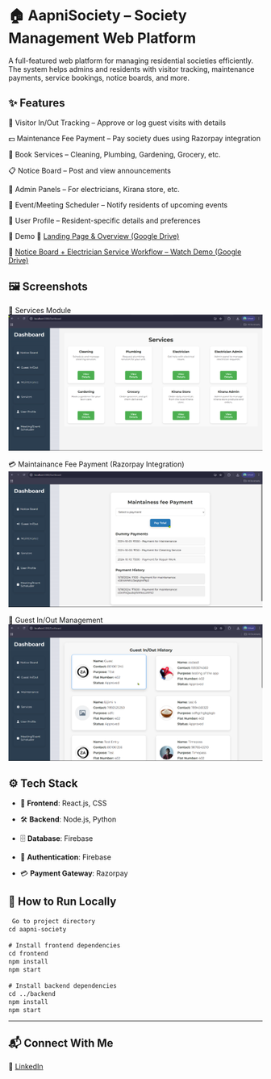 # 🏠 AapniSociety – Society Management Web Platform
A full-featured web platform for managing residential societies efficiently. The system helps admins and residents with visitor tracking, maintenance payments, service bookings, notice boards, and more.

## ✨ Features
🪪 Visitor In/Out Tracking – Approve or log guest visits with details

💵 Maintenance Fee Payment – Pay society dues using Razorpay integration

🧹 Book Services – Cleaning, Plumbing, Gardening, Grocery, etc.

📋 Notice Board – Post and view announcements

🧰 Admin Panels – For electricians, Kirana store, etc.

📅 Event/Meeting Scheduler – Notify residents of upcoming events

👤 User Profile – Resident-specific details and preferences

🎥 Demo
🔗 [Landing Page & Overview (Google Drive)](https://drive.google.com/file/d/1Q2r0LFJRni1Y3kT_jXi7Qbp3hrnaCRmD/view?usp=drive_link)

🔗 [Notice Board + Electrician Service Workflow – Watch Demo (Google Drive)](https://drive.google.com/file/d/1ixub76MZ3eGNLEPAj-pZ_8ArY4aTYpyM/view?usp=drive_link)

## 🖼️ Screenshots
🧰 Services Module
![Services Included](./ScreenShot/Services.png)

💳 Maintainance Fee Payment (Razorpay Integration)
![Payment Screenshot](./ScreenShot/maintainess_fees.png)

🚪 Guest In/Out Management
![Guest In-Out Screenshot](./ScreenShot/Guest_in-out.png)


## ⚙️ Tech Stack
- 🎨 **Frontend**: React.js, CSS
  
- 🛠️ **Backend**: Node.js, Python
  
- 🗄️ **Database**: Firebase
  
- 🔐 **Authentication**: Firebase
  
- 💳 **Payment Gateway**: Razorpay
  

## 🚀 How to Run Locally

```
 Go to project directory
cd aapni-society

# Install frontend dependencies
cd frontend
npm install
npm start

# Install backend dependencies
cd ../backend
npm install
npm start
```

---

## 📬 Connect With Me
🔗 [LinkedIn]([https://www.linkedin.com/in/yourusername](https://www.linkedin.com/in/divyansh-mohta-36094225a/))  
